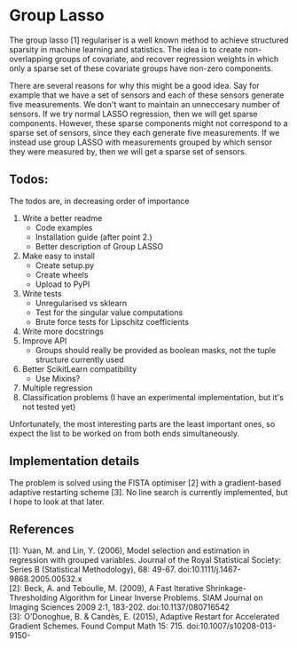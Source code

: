 # Group Lasso
The group lasso [1] regulariser is a well known method to achieve structured sparsity
in machine learning and statistics. The idea is to create non-overlapping groups of
covariate, and recover regression weights in which only a sparse set of these covariate
groups have non-zero components.

There are several reasons for why this might be a good idea. Say for example that we have
a set of sensors and each of these sensors generate five measurements. We don't want 
to maintain an unneccesary number of sensors. If we try normal LASSO regression, then
we will get sparse components. However, these sparse components might not correspond
to a sparse set of sensors, since they each generate five measurements. If we instead
use group LASSO with measurements grouped by which sensor they were measured by, then
we will get a sparse set of sensors.

## Todos:
The todos are, in decreasing order of importance

 1. Write a better readme
    - Code examples
    - Installation guide (after point 2.)
    - Better description of Group LASSO
 2. Make easy to install
    - Create setup.py
    - Create wheels
    - Upload to PyPI
 3. Write tests
    - Unregularised vs sklearn
    - Test for the singular value computations
    - Brute force tests for Lipschitz coefficients
 4. Write more docstrings
 5. Improve API
    - Groups should really be provided as boolean masks, not the tuple structure currently used 
 6. Better ScikitLearn compatibility
    - Use Mixins?
 6. Multiple regression
 7. Classification problems (I have an experimental implementation, but it's not tested yet)

Unfortunately, the most interesting parts are the least important ones, so expect the list
to be worked on from both ends simultaneously.

## Implementation details
The problem is solved using the FISTA optimiser [2] with a gradient-based adaptive restarting scheme [3]. No line search is currently implemented, but I hope to look at that later.

## References
[1]: Yuan, M. and Lin, Y. (2006), Model selection and estimation in regression with grouped variables. Journal of the Royal Statistical Society: Series B (Statistical Methodology), 68: 49-67. doi:10.1111/j.1467-9868.2005.00532.x  
[2]: Beck, A. and Teboulle, M. (2009), A Fast Iterative Shrinkage-Thresholding Algorithm for Linear Inverse Problems. SIAM Journal on Imaging Sciences 2009 2:1, 183-202. doi:10.1137/080716542  
[3]: O’Donoghue, B. & Candès, E. (2015), Adaptive Restart for Accelerated Gradient Schemes. Found Comput Math 15: 715. doi:10.1007/s10208-013-9150-
